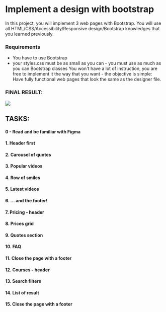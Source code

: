 # Implement a design with bootstrap
In this project, you will implement 3 web pages with Bootstrap. You will use all HTML/CSS/Accessibility/Responsive design/Bootstrap knowledges that you learned previously.
### Requirements
- You have to use Bootstrap
- your styles.css must be as small as you can - you must use as much as you can Bootstrap classes
You won't have a lot of instruction, you are free to implement it the way that you want - the objective is simple: Have fully functional web pages that look the same as the designer file.
### FINAL RESULT:
[![](https://i.imgur.com/xw6wupV.png)](https://i.imgur.com/xw6wupV.png)

## TASKS:
#### 0 - Read and be familiar with Figma
#### 1. Header first
#### 2. Carousel of quotes
#### 3. Popular videos
#### 4. Row of smiles
#### 5. Latest videos
#### 6. ... and the footer!
#### 7. Pricing - header
#### 8. Prices grid
#### 9. Quotes section
#### 10. FAQ
#### 11. Close the page with a footer
#### 12. Courses - header
#### 13. Search filters
#### 14. List of result
#### 15. Close the page with a footer

